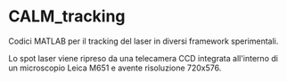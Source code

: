 # CALM_tracking
 Codici MATLAB per il tracking del laser in diversi framework sperimentali.

 Lo spot laser viene ripreso da una telecamera CCD integrata all'interno di un microscopio Leica M651 e avente risoluzione 720x576.
